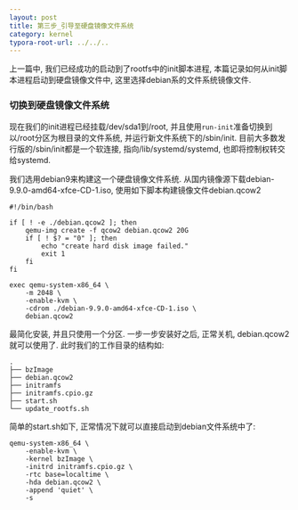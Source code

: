 ```yaml
---
layout: post
title: 第三步_引导至硬盘镜像文件系统
category: kernel
typora-root-url: ../../..
---
```


上一篇中, 我们已经成功的启动到了rootfs中的init脚本进程, 本篇记录如何从init脚本进程启动到硬盘镜像文件中, 这里选择debian系的文件系统镜像文件.

### 切换到硬盘镜像文件系统

现在我们的init进程已经挂载/dev/sda1到/root, 并且使用`run-init`准备切换到以/root分区为根目录的文件系统, 并运行新文件系统下的/sbin/init. 目前大多数发行版的/sbin/init都是一个软连接, 指向/lib/systemd/systemd, 也即将控制权转交给systemd.

我们选用debian9来构建这一个硬盘镜像文件系统. 从国内镜像源下载debian-9.9.0-amd64-xfce-CD-1.iso, 使用如下脚本构建镜像文件debian.qcow2

```shell
#!/bin/bash

if [ ! -e ./debian.qcow2 ]; then
    qemu-img create -f qcow2 debian.qcow2 20G
    if [ ! $? = "0" ]; then
        echo "create hard disk image failed."
        exit 1
    fi
fi

exec qemu-system-x86_64 \
    -m 2048 \
    -enable-kvm \
    -cdrom ./debian-9.9.0-amd64-xfce-CD-1.iso \
    debian.qcow2
```

最简化安装, 并且只使用一个分区. 一步一步安装好之后, 正常关机, debian.qcow2就可以使用了. 此时我们的工作目录的结构如:

```shell
.
├── bzImage
├── debian.qcow2
├── initramfs
├── initramfs.cpio.gz
├── start.sh
└── update_rootfs.sh
```

简单的start.sh如下, 正常情况下就可以直接启动到debian文件系统中了:

```shell
qemu-system-x86_64 \
    -enable-kvm \
    -kernel bzImage \
    -initrd initramfs.cpio.gz \
    -rtc base=localtime \
    -hda debian.qcow2 \
    -append 'quiet' \
    -s
```
